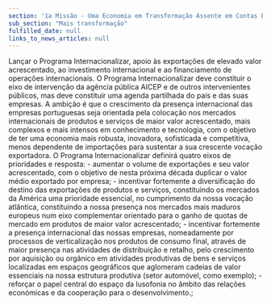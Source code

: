 ```yaml
---
section: '1a Missão - Uma Economia em Transformação Assente em Contas Equilibradas'
sub_section: "Mais transformação"
fulfilled_date: null
links_to_news_articles: null
---
```


Lançar o Programa Internacionalizar, apoio às exportações de elevado valor acrescentado, ao investimento internacional e ao financiamento de operações internacionais. O Programa Internacionalizar deve constituir o eixo de intervenção da agência pública AICEP e de outros intervenientes públicos, mas deve constituir uma agenda partilhada do país e das suas empresas. A ambição é que o crescimento da presença internacional das empresas portuguesas seja orientada pela colocação nos mercados internacionais de produtos e serviços de maior valor acrescentado, mais complexos e mais intensos em conhecimento e tecnologia, com o objetivo de ter uma economia mais robusta, inovadora, sofisticada e competitiva, menos dependente de importações para sustentar a sua crescente vocação exportadora. O Programa Internacionalizar definirá quatro eixos de prioridades e resposta: - aumentar o volume de exportações e seu valor acrescentado, com o objetivo de nesta próxima década duplicar o valor médio exportado por empresa; - incentivar fortemente a diversificação do destino das exportações de produtos e serviços, constituindo os mercados da América uma prioridade essencial, no cumprimento da nossa vocação atlântica, constituindo a nossa presença nos mercados mais maduros europeus num eixo complementar orientado para o ganho de quotas de mercado em produtos de maior valor acrescentado; - incentivar fortemente a presença internacional das nossas empresas, nomeadamente por processos de verticalização nos produtos de consumo final, através de maior presença nas atividades de distribuição e retalho, pelo crescimento por aquisição ou orgânico em atividades produtivas de bens e serviços localizadas em espaços geográficos que aglomeram cadeias de valor essenciais na nossa estrutura produtiva (setor automóvel, como exemplo); - reforçar o papel central do espaço da lusofonia no âmbito das relações económicas e da cooperação para o desenvolvimento.;